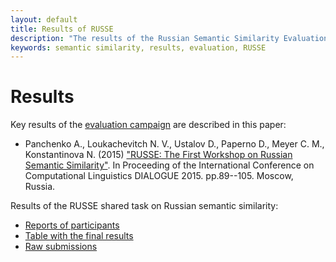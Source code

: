```yaml
---
layout: default
title: Results of RUSSE
description: "The results of the Russian Semantic Similarity Evaluation campaign are now available."
keywords: semantic similarity, results, evaluation, RUSSE
---
```


# Results

Key results of the [evaluation campaign](/task/) are described in this paper:

* Panchenko A., Loukachevitch N. V., Ustalov D., Paperno D., Meyer C. M., Konstantinova N. (2015) ["RUSSE: The First Workshop on Russian Semantic Similarity"](http://www.dialog-21.ru/digests/dialog2015/materials/pdf/PanchenkoAetal.pdf). In Proceeding of the International Conference on Computational Linguistics DIALOGUE 2015\. pp.89--105\. Moscow, Russia.

Results of the RUSSE shared task on Russian semantic similarity:

*   [Reports of participants](http://www.dialog-21.ru/en/evaluation/2015/semantic/)
*   [Table with the final results](https://docs.google.com/spreadsheets/d/190qw6O_r8xAxPM2SK8q-R-0ODp2wDx8qzh9Lr31jmSY/edit?usp=sharing)
*   [Raw submissions](https://drive.google.com/folderview?id=0B-Ar9zidyuewflo4YW5NbE0yM0M1N05aUm9zTmVDN3FJY191OHdLMGliSEM4eFJSQm5wMlU&usp=sharing)
